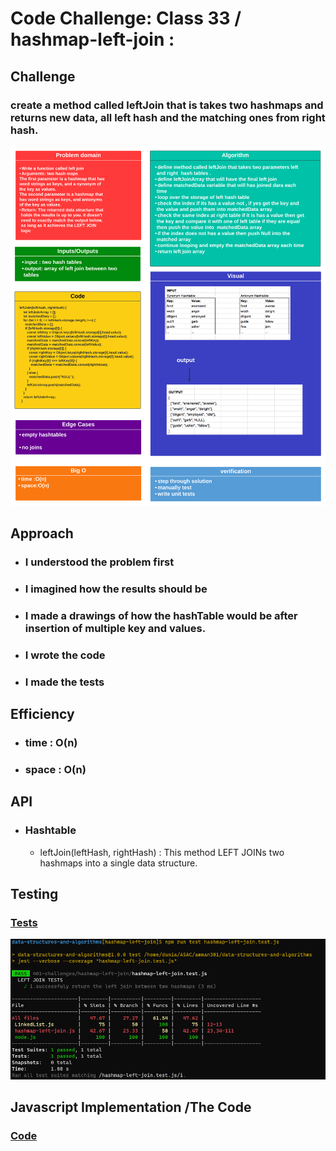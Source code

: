 # Code Challenge: Class 33 / hashmap-left-join :



## Challenge

### create a method called leftJoin that is takes two hashmaps and returns new data, all left hash and the matching ones from right hash.




![img](/401-challenges/hashmap-left-join/challenge33-whiteboard.png)



## Approach

* ### I understood the problem first
* ### I imagined how the results should be
* ### I made a drawings of how the hashTable would be after insertion of multiple key and values.
* ### I wrote the code
* ### I made the tests

## Efficiency

* ### time : O(n) 
* ### space : O(n) 


## API

* ### Hashtable

  - leftJoin(leftHash, rightHash)  : This method LEFT JOINs two hashmaps into a single data structure.


## Testing

### [Tests](https://github.com/Duniaalkilany/data-structures-and-algorithms/tree/main/401-challenges/hashmap-left-join/hashmap-left-join.test.js)

![img](/401-challenges/hashmap-left-join/challenge33-tests.png)




## Javascript Implementation /The Code 

### [Code](https://github.com/Duniaalkilany/data-structures-and-algorithms/tree/main/401-challenges/hashmap-left-join/hashmap-left-join.js)
